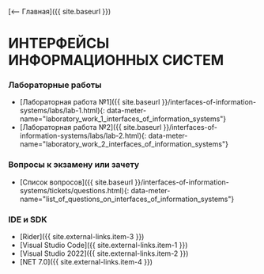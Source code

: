 [⟵ Главная]({{ site.baseurl }})

# **ИНТЕРФЕЙСЫ ИНФОРМАЦИОННЫХ СИСТЕМ**

### **Лабораторные работы**
* [Лабораторная работа №1]({{ site.baseurl }}/interfaces-of-information-systems/labs/lab-1.html){: data-meter-name="laboratory_work_1_interfaces_of_information_systems"}
* [Лабораторная работа №2]({{ site.baseurl }}/interfaces-of-information-systems/labs/lab-2.html){: data-meter-name="laboratory_work_2_interfaces_of_information_systems"}

### **Вопросы к экзамену или зачету**
* [Список вопросов]({{ site.baseurl }}/interfaces-of-information-systems/tickets/questions.html){: data-meter-name="list_of_questions_on_interfaces_of_information_systems"}

### **IDE и SDK**
* [Rider]({{ site.external-links.item-3 }})
* [Visual Studio Code]({{ site.external-links.item-1 }})
* [Visual Studio 2022]({{ site.external-links.item-2 }})
* [NET 7.0]({{ site.external-links.item-4 }})
